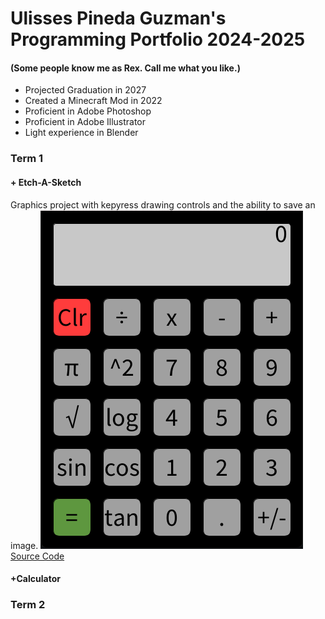 # Ulisses Pineda Guzman's Programming Portfolio 2024-2025
#### (Some people know me as Rex. Call me what you like.)
+ Projected Graduation in 2027
+ Created a Minecraft Mod in 2022
+ Proficient in Adobe Photoshop
+ Proficient in Adobe Illustrator
+ Light experience in Blender

### Term 1
#### + Etch-A-Sketch
Graphics project with kepyress drawing controls and the ability to save an image.
![Image of running app](https://github.com/Rexboy909/Programming_Portfolio/blob/main/images/Calc.png?raw=true)
[Source Code]()

#### +Calculator

### Term 2
